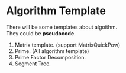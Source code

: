 # Algorithm Template
There will be some templates about algoithm.	
They could be **pseudocode**.
1. Matrix template. (support MatrixQuickPow)
2. Prime. (All algorithm template)
3. Prime Factor Decomposition.
4. Segment Tree.